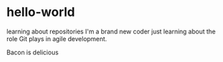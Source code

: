 # hello-world
learning about repositories
I'm a brand new coder just learning about the role Git plays in agile development. 

Bacon is delicious

